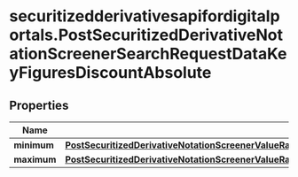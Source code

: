 # securitizedderivativesapifordigitalportals.PostSecuritizedDerivativeNotationScreenerSearchRequestDataKeyFiguresDiscountAbsolute

## Properties

Name | Type | Description | Notes
------------ | ------------- | ------------- | -------------
**minimum** | [**PostSecuritizedDerivativeNotationScreenerValueRangesGetRequestDataKeyFiguresSpreadHarmonizedMinimum**](PostSecuritizedDerivativeNotationScreenerValueRangesGetRequestDataKeyFiguresSpreadHarmonizedMinimum.md) |  | [optional] 
**maximum** | [**PostSecuritizedDerivativeNotationScreenerValueRangesGetRequestDataKeyFiguresSidewaysYieldAbsoluteMaximum**](PostSecuritizedDerivativeNotationScreenerValueRangesGetRequestDataKeyFiguresSidewaysYieldAbsoluteMaximum.md) |  | [optional] 


